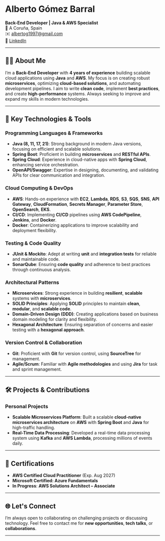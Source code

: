 # Alberto Gómez Barral
**Back-End Developer | Java & AWS Specialist**  
📍 A Coruña, Spain  
✉️ [albertog1997@gmail.com](mailto:albertog1997@gmail.com)  
🔗 [LinkedIn](https://linkedin.com/in/albertogb97)

---

## 👨‍💻 About Me

I’m a **Back-End Developer** with **4 years of experience** building scalable cloud applications using **Java** and **AWS**. My focus is on creating robust **microservices**, optimizing **cloud-based solutions**, and automating development pipelines. I aim to write **clean code**, implement **best practices**, and create **high-performance** systems. Always seeking to improve and expand my skills in modern technologies.

---

## 🔧 Key Technologies & Tools

### **Programming Languages & Frameworks**
- **Java (8, 11, 17, 21)**: Strong background in modern Java versions, focusing on efficient and scalable solutions.
- **Spring Boot**: Proficient in building **microservices** and **RESTful APIs**.
- **Spring Cloud**: Experience in cloud-native apps with **Spring Cloud**, enhancing service orchestration.
- **OpenAPI/Swagger**: Expertise in designing, documenting, and validating APIs for clear communication and integration.

### **Cloud Computing & DevOps**
- **AWS**: Hands-on experience with **EC2**, **Lambda**, **RDS**, **S3**, **SQS**, **SNS**, **API Gateway**, **CloudFormation**, **Secrets Manager**, **Parameter Store**, **OpenSearch**, **EKS**.
- **CI/CD**: Implementing **CI/CD** pipelines using **AWS CodePipeline**, **Jenkins**, and **Docker**.
- **Docker**: Containerizing applications to improve scalability and deployment flexibility.

### **Testing & Code Quality**
- **JUnit & Mockito**: Adept at writing **unit** and **integration tests** for reliable and maintainable code.
- **SonarQube**: Ensuring **code quality** and adherence to best practices through continuous analysis.

### **Architectural Patterns**
- **Microservices**: Strong experience in building **resilient**, **scalable** systems with **microservices**.
- **SOLID Principles**: Applying **SOLID** principles to maintain **clean**, **modular**, and **scalable code**.
- **Domain-Driven Design (DDD)**: Creating applications based on business domain modeling for clarity and flexibility.
- **Hexagonal Architecture**: Ensuring separation of concerns and easier testing with a **hexagonal approach**.

### **Version Control & Collaboration**
- **Git**: Proficient with **Git** for version control, using **SourceTree** for management.
- **Agile/Scrum**: Familiar with **Agile methodologies** and using **Jira** for task and sprint management.

---

## 🛠 Projects & Contributions

### **Personal Projects**
- **Scalable Microservices Platform**: Built a scalable **cloud-native microservices architecture** on **AWS** with **Spring Boot** and **Java** for high-traffic handling.
- **Real-Time Data Processing**: Developed a real-time data processing system using **Kafka** and **AWS Lambda**, processing millions of events daily.

---

## 🎯 Certifications

- **AWS Certified Cloud Practitioner** (Exp. Aug 2027)
- **Microsoft Certified: Azure Fundamentals**
- **In Progress**: **AWS Solutions Architect – Associate**

---

## 🌐 Let's Connect

I’m always open to collaborating on challenging projects or discussing technology. Feel free to contact me for **new opportunities**, **tech talks**, or **collaborations**.

---
